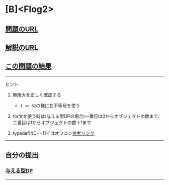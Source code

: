 # \[B\]\<Flog2\>

## [問題のURL](https://atcoder.jp/contests/dp/tasks/dp_b)

## [解説のURL](https://qiita.com/drken/items/dc53c683d6de8aeacf5a#b-%E5%95%8F%E9%A1%8C---frog-2)

## [この問題の結果](https://atcoder.jp/contests/dp/submissions?f.Task=dp_b&f.LanguageName=C%2B%2B&f.Status=AC&f.User=)

<!---- 「問題の結果の見方」
 PROBLEMS→問題番号一覧→回答者数→accepted＋言語をセレクトする 
 ---->

-----

ヒント

1. 無限大を正しく確認する
    * `1 << 62`の様に左不等号を使う

1. for文を使う時は(与える型DPの場合)一番目は0からオブジェクトの数まで、二番目は1からオブジェクトの数＋1まで

1. typedefはC++11ではオワコン[参考リンク](https://qiita.com/Linda_pp/items/44a67c64c14cba00eef1)

-----

## 自分の提出

### [与える型DP](https://atcoder.jp/contests/dp/submissions/24969125)

-----
